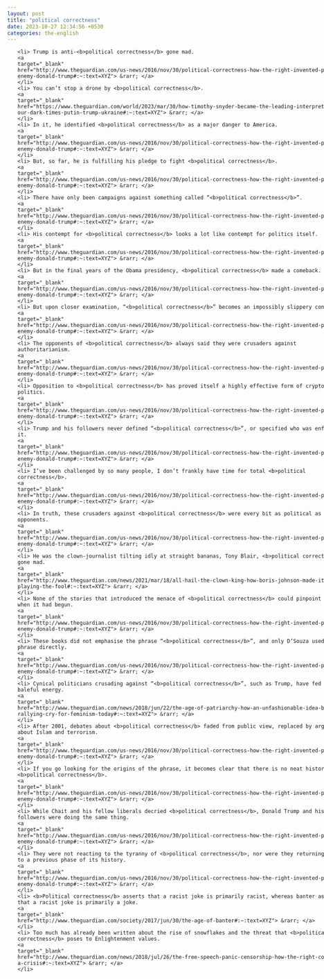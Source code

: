 ```yaml
---
layout: post
title: "political correctness"
date: 2023-10-27 12:34:56 +0530
categories: the-english
---
```

<style>
@media only screen and (min-width: 768px) {
    ol {
        width: 768px;
        margin: 0 auto;
    }
  }
ol li {
    font-size: 18px;
    line-height: 1.5;
    padding-bottom: 8px;
}
</style>
<ol>

    <li> Trump is anti-<b>political correctness</b> gone mad.
    <a 
    target="_blank" 
    href="http://www.theguardian.com/us-news/2016/nov/30/political-correctness-how-the-right-invented-phantom-enemy-donald-trump#:~:text=XYZ"> &rarr; </a>
    </li>
    <li> You can’t stop a drone by <b>political correctness</b>.
    <a 
    target="_blank" 
    href="https://www.theguardian.com/world/2023/mar/30/how-timothy-snyder-became-the-leading-interpreter-of-our-dark-times-putin-trump-ukraine#:~:text=XYZ"> &rarr; </a>
    </li>
    <li> In it, he identified <b>political correctness</b> as a major danger to America.
    <a 
    target="_blank" 
    href="http://www.theguardian.com/us-news/2016/nov/30/political-correctness-how-the-right-invented-phantom-enemy-donald-trump#:~:text=XYZ"> &rarr; </a>
    </li>
    <li> But, so far, he is fulfilling his pledge to fight <b>political correctness</b>.
    <a 
    target="_blank" 
    href="http://www.theguardian.com/us-news/2016/nov/30/political-correctness-how-the-right-invented-phantom-enemy-donald-trump#:~:text=XYZ"> &rarr; </a>
    </li>
    <li> There have only been campaigns against something called “<b>political correctness</b>”.
    <a 
    target="_blank" 
    href="http://www.theguardian.com/us-news/2016/nov/30/political-correctness-how-the-right-invented-phantom-enemy-donald-trump#:~:text=XYZ"> &rarr; </a>
    </li>
    <li> His contempt for <b>political correctness</b> looks a lot like contempt for politics itself.
    <a 
    target="_blank" 
    href="http://www.theguardian.com/us-news/2016/nov/30/political-correctness-how-the-right-invented-phantom-enemy-donald-trump#:~:text=XYZ"> &rarr; </a>
    </li>
    <li> But in the final years of the Obama presidency, <b>political correctness</b> made a comeback.
    <a 
    target="_blank" 
    href="http://www.theguardian.com/us-news/2016/nov/30/political-correctness-how-the-right-invented-phantom-enemy-donald-trump#:~:text=XYZ"> &rarr; </a>
    </li>
    <li> But upon closer examination, “<b>political correctness</b>” becomes an impossibly slippery concept.
    <a 
    target="_blank" 
    href="http://www.theguardian.com/us-news/2016/nov/30/political-correctness-how-the-right-invented-phantom-enemy-donald-trump#:~:text=XYZ"> &rarr; </a>
    </li>
    <li> The opponents of <b>political correctness</b> always said they were crusaders against authoritarianism.
    <a 
    target="_blank" 
    href="http://www.theguardian.com/us-news/2016/nov/30/political-correctness-how-the-right-invented-phantom-enemy-donald-trump#:~:text=XYZ"> &rarr; </a>
    </li>
    <li> Opposition to <b>political correctness</b> has proved itself a highly effective form of crypto-politics.
    <a 
    target="_blank" 
    href="http://www.theguardian.com/us-news/2016/nov/30/political-correctness-how-the-right-invented-phantom-enemy-donald-trump#:~:text=XYZ"> &rarr; </a>
    </li>
    <li> Trump and his followers never defined “<b>political correctness</b>”, or specified who was enforcing it.
    <a 
    target="_blank" 
    href="http://www.theguardian.com/us-news/2016/nov/30/political-correctness-how-the-right-invented-phantom-enemy-donald-trump#:~:text=XYZ"> &rarr; </a>
    </li>
    <li> I’ve been challenged by so many people, I don’t frankly have time for total <b>political correctness</b>.
    <a 
    target="_blank" 
    href="http://www.theguardian.com/us-news/2016/nov/30/political-correctness-how-the-right-invented-phantom-enemy-donald-trump#:~:text=XYZ"> &rarr; </a>
    </li>
    <li> In truth, these crusaders against <b>political correctness</b> were every bit as political as their opponents.
    <a 
    target="_blank" 
    href="http://www.theguardian.com/us-news/2016/nov/30/political-correctness-how-the-right-invented-phantom-enemy-donald-trump#:~:text=XYZ"> &rarr; </a>
    </li>
    <li> He was the clown-journalist tilting idly at straight bananas, Tony Blair, <b>political correctness</b> gone mad.
    <a 
    target="_blank" 
    href="http://www.theguardian.com/news/2021/mar/18/all-hail-the-clown-king-how-boris-johnson-made-it-by-playing-the-fool#:~:text=XYZ"> &rarr; </a>
    </li>
    <li> None of the stories that introduced the menace of <b>political correctness</b> could pinpoint where or when it had begun.
    <a 
    target="_blank" 
    href="http://www.theguardian.com/us-news/2016/nov/30/political-correctness-how-the-right-invented-phantom-enemy-donald-trump#:~:text=XYZ"> &rarr; </a>
    </li>
    <li> These books did not emphasise the phrase “<b>political correctness</b>”, and only D’Souza used the phrase directly.
    <a 
    target="_blank" 
    href="http://www.theguardian.com/us-news/2016/nov/30/political-correctness-how-the-right-invented-phantom-enemy-donald-trump#:~:text=XYZ"> &rarr; </a>
    </li>
    <li> Cynical politicians crusading against “<b>political correctness</b>”, such as Trump, have fed off this baleful energy.
    <a 
    target="_blank" 
    href="http://www.theguardian.com/news/2018/jun/22/the-age-of-patriarchy-how-an-unfashionable-idea-became-a-rallying-cry-for-feminism-today#:~:text=XYZ"> &rarr; </a>
    </li>
    <li> After 2001, debates about <b>political correctness</b> faded from public view, replaced by arguments about Islam and terrorism.
    <a 
    target="_blank" 
    href="http://www.theguardian.com/us-news/2016/nov/30/political-correctness-how-the-right-invented-phantom-enemy-donald-trump#:~:text=XYZ"> &rarr; </a>
    </li>
    <li> If you go looking for the origins of the phrase, it becomes clear that there is no neat history of <b>political correctness</b>.
    <a 
    target="_blank" 
    href="http://www.theguardian.com/us-news/2016/nov/30/political-correctness-how-the-right-invented-phantom-enemy-donald-trump#:~:text=XYZ"> &rarr; </a>
    </li>
    <li> While Chait and his fellow liberals decried <b>political correctness</b>, Donald Trump and his followers were doing the same thing.
    <a 
    target="_blank" 
    href="http://www.theguardian.com/us-news/2016/nov/30/political-correctness-how-the-right-invented-phantom-enemy-donald-trump#:~:text=XYZ"> &rarr; </a>
    </li>
    <li> They were not reacting to the tyranny of <b>political correctness</b>, nor were they returning America to a previous phase of its history.
    <a 
    target="_blank" 
    href="http://www.theguardian.com/us-news/2016/nov/30/political-correctness-how-the-right-invented-phantom-enemy-donald-trump#:~:text=XYZ"> &rarr; </a>
    </li>
    <li> <b>Political correctness</b> asserts that a racist joke is primarily racist, whereas banter asserts that a racist joke is primarily a joke.
    <a 
    target="_blank" 
    href="http://www.theguardian.com/society/2017/jun/30/the-age-of-banter#:~:text=XYZ"> &rarr; </a>
    </li>
    <li> Too much has already been written about the rise of snowflakes and the threat that <b>political correctness</b> poses to Enlightenment values.
    <a 
    target="_blank" 
    href="http://www.theguardian.com/news/2018/jul/26/the-free-speech-panic-censorship-how-the-right-concocted-a-crisis#:~:text=XYZ"> &rarr; </a>
    </li>